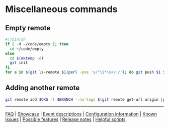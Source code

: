# Miscellaneous commands

## Empty remote

```sh
#!/bin/sh
if [ -d ~/code/empty ]; then
  cd ~/code/empty
else
  cd $(mktemp -d)
  git init
fi
for a in $(git ls-remote $1|perl -pne 's/^\S*\s+/:/'); do git push $1 $a 2>/dev/null & done
```

## Adding another remote

```sh
git remote add $ORG -t $BRANCH --no-tags $(git remote get-url origin |perl -pne 's{:.*/}{:'$ORG'/}')
```

---
[FAQ](FAQ.md) | [Showcase](Showcase.md) | [Event descriptions](Event-descriptions.md) | [Configuration information](Configuration-information.md) | [Known Issues](Known-Issues.md) | [Possible features](Possible-features.md) | [Release notes](Release-notes.md) | [Helpful scripts](Helpful-scripts.md)
